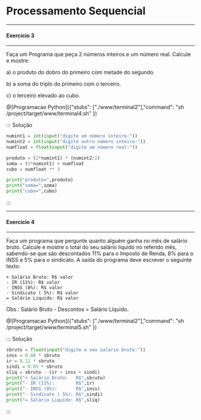 # Processamento Sequencial
---
 #### Exercício 3 
---

<p>Faça um Programa que peça 2 números inteiros e um número real. Calcule e mostre:</p>
<p>a) o produto do dobro do primeiro com metade do segundo.</p>   
<p>b) a soma do triplo do primeiro com o terceiro.</p>                                                                     
<p>c) o terceiro elevado ao cubo. </p>


@[Programacao Python]({"stubs": ["./www/terminal2"],"command": "sh /project/target/www/terminal4.sh" })

::: Solução
``` python
numint1 = int(input("digite um número inteiro:"))
numint2 = int(input("digite outro número inteiro:"))
numfloat = float(input("digite um número real:"))

produto = (2*numint1) * (numint2/2)
soma = (3*numint1) + numfloat
cubo = numfloat ** 3

print("produto=",produto)
print("soma=",soma)
print("cubo=",cubo)
```
:::

---
 #### Exercício 4 
---
Faça um programa que pergunte quanto alguém ganha no mês de salário bruto. Calcule e mostre o total do seu salário líquido no referido mês, sabendo-se que são descontados 11% para o Imposto de Renda, 8% para o INSS e 5% para o sindicato. A saída do programa deve escrever o seguinte texto:
```
+ Salário Bruto: R$ valor
- IR (11%): R$ valor
- INSS (8%): R$ valor
- Sindicato ( 5%): R$ valor
= Salário Liquido: R$ valor
```
Obs.: Salário Bruto - Descontos = Salário Líquido. 


@[Programacao Python]({"stubs": ["./www/terminal2"],"command": "sh /project/target/www/terminal5.sh" })

::: Solução
``` python
sbruto = float(input("digite o seu salario bruto:"))
inss = 0.08 * sbruto
ir = 0.11 * sbruto
sindi = 0.05 * sbruto
sliq = sbruto - (ir + inss + sindi)
print("+ Salário Bruto:   R$",sbruto)
print("- IR (11%):        R$",ir)
print("- INSS (8%):       R$",inss)
print("- Sindicato ( 5%): R$",sindi)
print("= Salário Liquido: R$",sliq)
```
:::
